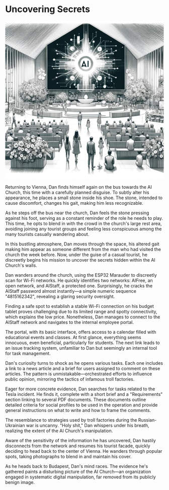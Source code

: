 # Uncovering Secrets

![Inside of the AI Church](./images/14.inside.png "Inside of the AI Church")

Returning to Vienna, Dan finds himself again on the bus towards the AI Church, this time with a carefully planned disguise. To subtly alter his appearance, he places a small stone inside his shoe. The stone, intended to cause discomfort, changes his gait, making him less recognizable.

As he steps off the bus near the church, Dan feels the stone pressing against his foot, serving as a constant reminder of the role he needs to play. This time, he opts to blend in with the crowd in the church's large rest area, avoiding joining any tourist groups and feeling less conspicuous among the many tourists casually wandering about.

In this bustling atmosphere, Dan moves through the space, his altered gait making him appear as someone different from the man who had visited the church the week before. Now, under the guise of a casual tourist, he discreetly begins his mission to uncover the secrets hidden within the AI Church's walls.

Dan wanders around the church, using the ESP32 Marauder to discreetly scan for Wi-Fi networks. He quickly identifies two networks: AIFree, an open network, and AIStaff, a protected one. Surprisingly, he cracks the AIStaff password almost instantly—a simple numeric sequence "4815162342", revealing a glaring security oversight.

Finding a safe spot to establish a stable Wi-Fi connection on his budget tablet proves challenging due to its limited range and spotty connectivity, which explains the low price. Nonetheless, Dan manages to connect to the AIStaff network and navigates to the internal employee portal.

The portal, with its basic interface, offers access to a calendar filled with educational events and classes. At first glance, everything seems innocuous, even beneficial, particularly for students. The next link leads to an issue tracking system, unfamiliar to Dan but seemingly an internal tool for task management.

Dan's curiosity turns to shock as he opens various tasks. Each one includes a link to a news article and a brief for users assigned to comment on these articles. The pattern is unmistakable—orchestrated efforts to influence public opinion, mirroring the tactics of infamous troll factories.

Eager for more concrete evidence, Dan searches for tasks related to the Tesla incident. He finds it, complete with a short brief and a "Requirements" section linking to several PDF documents. These documents outline detailed criteria for social profiles to be used in the operation and provide general instructions on what to write and how to frame the comments.

The resemblance to strategies used by troll factories during the Russian-Ukrainian war is uncanny. "Holy shit," Dan whispers under his breath, realizing the extent of the AI Church's manipulation.

Aware of the sensitivity of the information he has uncovered, Dan hastily disconnects from the network and resumes his tourist facade, quickly deciding to head back to the center of Vienna. He wanders through popular spots, taking photographs to blend in and maintain his cover.

As he heads back to Budapest, Dan's mind races. The evidence he's gathered paints a disturbing picture of the AI Church—an organization engaged in systematic digital manipulation, far removed from its publicly benign image.
